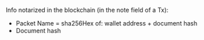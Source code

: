 Info notarized in the blockchain (in the note field of a Tx):

- Packet Name = sha256Hex of: wallet address + document hash
- Document hash
